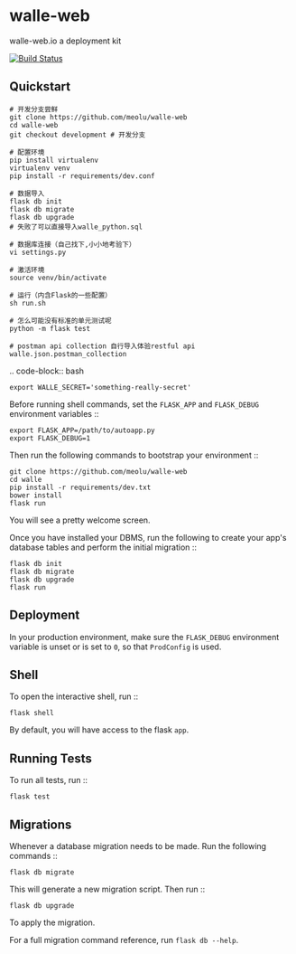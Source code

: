 # walle-web

walle-web.io a deployment kit


[![Build Status](https://travis-ci.org/meolu/walle-web.svg?branch=development)](https://travis-ci.org/meolu/walle-web)

Quickstart
----------

```
# 开发分支尝鲜
git clone https://github.com/meolu/walle-web
cd walle-web
git checkout development # 开发分支

# 配置环境
pip install virtualenv
virtualenv venv
pip install -r requirements/dev.conf

# 数据导入
flask db init
flask db migrate
flask db upgrade
# 失败了可以直接导入walle_python.sql

# 数据库连接（自己找下,小小地考验下）
vi settings.py

# 激活环境
source venv/bin/activate

# 运行（内含Flask的一些配置）
sh run.sh

# 怎么可能没有标准的单元测试呢
python -m flask test

# postman api collection 自行导入体验restful api
walle.json.postman_collection

```

.. code-block:: bash

    export WALLE_SECRET='something-really-secret'

Before running shell commands, set the ``FLASK_APP`` and ``FLASK_DEBUG``
environment variables ::

    export FLASK_APP=/path/to/autoapp.py
    export FLASK_DEBUG=1

Then run the following commands to bootstrap your environment ::

    git clone https://github.com/meolu/walle-web
    cd walle
    pip install -r requirements/dev.txt
    bower install
    flask run

You will see a pretty welcome screen.

Once you have installed your DBMS, run the following to create your app's
database tables and perform the initial migration ::

    flask db init
    flask db migrate
    flask db upgrade
    flask run


Deployment
----------

In your production environment, make sure the ``FLASK_DEBUG`` environment
variable is unset or is set to ``0``, so that ``ProdConfig`` is used.


Shell
-----

To open the interactive shell, run ::

    flask shell

By default, you will have access to the flask ``app``.


Running Tests
-------------

To run all tests, run ::

    flask test


Migrations
----------

Whenever a database migration needs to be made. Run the following commands ::

    flask db migrate

This will generate a new migration script. Then run ::

    flask db upgrade

To apply the migration.

For a full migration command reference, run ``flask db --help``.

